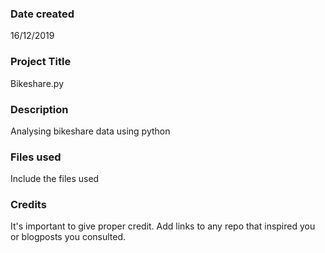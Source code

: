 ### Date created
16/12/2019

### Project Title
Bikeshare.py

### Description
Analysing bikeshare data using python

### Files used
Include the files used

### Credits
It's important to give proper credit. Add links to any repo that inspired you or blogposts you consulted.

